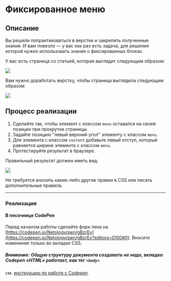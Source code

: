 # Фиксированное меню

## Описание

Вы решили попрактиковаться в верстке и закрепить полученные знания. И вам повезло &mdash; у вас как раз есть задача, для решения которой нужно использовать знания о фиксированных блоках.

У вас есть страница со статьей, которая выглядит следующим образом:

![](https://netology-code.github.io/html-2-homeworks/sources/4-2/fixed-menu-before.jpg)

Вам нужно доработать верстку, чтобы страница выглядела следующим образом:

![](https://netology-code.github.io/html-2-homeworks/sources/4-2/fixed-menu-after.gif)

## Процесс реализации

1. Сделайте так, чтобы элемент с классом `menu` оставался на своей позиции при прокрутке страницы.
2. Задайте позицию "левый верхний угол" элементу с классом `menu`.
3. Для элемента с классом `content` добавьте левый отступ, который равняется ширине элемента с классом `menu`.
4. Протестируйте результат в браузере.

 Правильный результат должен иметь вид:

![](https://netology-code.github.io/html-2-homeworks/sources/4-2/fixed-menu-after.gif)

Не требуется вносить какие-либо другие правки в CSS или писать дополнительные правила.

---

### Реализация

#### В песочнице CodePen

Перед началом работы сделайте форк пена на [https://codepen.io/Netology/pen/gBzrEv](https://codepen.io/Netology/pen/gBzrEv?editors=0100#0). Вносите изменения только во вкладке CSS.

##### Внимание: Общую структуру документа создавать не надо, вкладка Codepen «HTML» работает, как тег `<body>`
см. [инструкцию по работе с Codepen](https://github.com/netology-code/guides/tree/master/codepen).
